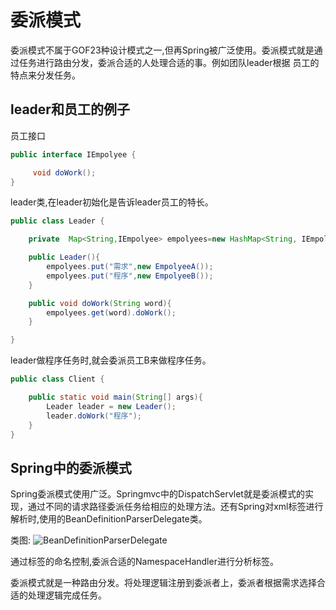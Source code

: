 # 委派模式
委派模式不属于GOF23种设计模式之一,但再Spring被广泛使用。委派模式就是通过任务进行路由分发，委派合适的人处理合适的事。例如团队leader根据
员工的特点来分发任务。


## leader和员工的例子

员工接口
```java
public interface IEmpolyee {

     void doWork();
}
```

leader类,在leader初始化是告诉leader员工的特长。
```java
public class Leader {

    private  Map<String,IEmpolyee> empolyees=new HashMap<String, IEmpolyee>();

    public Leader(){
        empolyees.put("需求",new EmpolyeeA());
        empolyees.put("程序",new EmpolyeeB());
    }

    public void doWork(String word){
        empolyees.get(word).doWork();
    }

}
```

leader做程序任务时,就会委派员工B来做程序任务。
```java
public class Client {

    public static void main(String[] args){
        Leader leader = new Leader();
        leader.doWork("程序");
    }
}
```

## Spring中的委派模式

Spring委派模式使用广泛。Springmvc中的DispatchServlet就是委派模式的实现，通过不同的请求路径委派任务给相应的处理方法。还有Spring对xml标签进行解析时,使用的BeanDefinitionParserDelegate类。

类图:
![BeanDefinitionParserDelegate]()

通过标签的命名控制,委派合适的NamespaceHandler进行分析标签。



委派模式就是一种路由分发。将处理逻辑注册到委派者上，委派者根据需求选择合适的处理逻辑完成任务。
